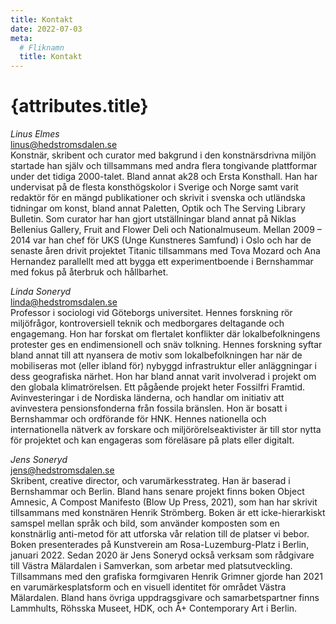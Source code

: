 ```yaml
---
title: Kontakt
date: 2022-07-03
meta:
  # Fliknamn
  title: Kontakt
---
```


# {attributes.title}

_Linus Elmes_ <br/>
[linus@hedstromsdalen.se](mailto:linus@hedstromsdalen.se)<br/>
Konstnär, skribent och curator med bakgrund i den konstnärsdrivna miljön startade han själv och tillsammans med andra flera tongivande plattformar under det tidiga 2000-talet. Bland annat ak28 och Ersta Konsthall. Han har undervisat på de flesta konsthögskolor i Sverige och Norge samt varit redaktör för en mängd publikationer och skrivit i svenska och utländska tidningar om konst, bland annat Paletten, Optik och The Serving Library Bulletin. Som curator har han gjort utställningar bland annat på Niklas Bellenius Gallery, Fruit and Flower Deli och Nationalmuseum. Mellan 2009 – 2014 var han chef för UKS (Unge Kunstneres Samfund) i Oslo och har de senaste åren drivit projektet Titanic tillsammans med Tova Mozard och Ana Hernandez parallellt med att bygga ett experimentboende i Bernshammar med fokus på återbruk och hållbarhet.

_Linda Soneryd_<br/>
[linda@hedstromsdalen.se](mailto:linda@hedstromsdalen.se)<br/>
Professor i sociologi vid Göteborgs universitet. Hennes forskning rör miljöfrågor, kontroversiell teknik och medborgares deltagande och engagemang. Hon har forskat om flertalet konflikter där lokalbefolkningens protester ges en endimensionell och snäv tolkning. Hennes forskning syftar bland annat till att nyansera de motiv som lokalbefolkningen har när de mobiliseras mot (eller ibland för) nybyggd infrastruktur eller anläggningar i dess geografiska närhet. Hon har bland annat varit involverad i projekt om den globala klimatrörelsen. Ett pågående projekt heter Fossilfri Framtid. Avinvesteringar i de Nordiska länderna, och handlar om initiativ att avinvestera pensionsfonderna från fossila bränslen. Hon är bosatt i Bernshammar och ordförande för HNK. Hennes nationella och internationella nätverk av forskare och miljörörelseaktivister är till stor nytta för projektet och kan engageras som föreläsare på plats eller digitalt.

_Jens Soneryd_<br/>
[jens@hedstromsdalen.se](mailto:jens@hedstromsdalen.se)<br/>
Skribent, creative director, och varumärkesstrateg. Han är baserad i Bernshammar och Berlin. Bland hans senare projekt finns boken Object Amnesic, A Compost Manifesto (Blow Up Press, 2021), som han har skrivit tillsammans med konstnären Henrik Strömberg. Boken är ett icke-hierarkiskt samspel mellan språk och bild, som använder komposten som en konstnärlig anti-metod för att utforska vår relation till de platser vi bebor. Boken presenterades på Kunstverein am Rosa-Luzemburg-Platz i Berlin, januari 2022. Sedan 2020 är Jens Soneryd också verksam som rådgivare till Västra Mälardalen i Samverkan, som arbetar med platsutveckling. Tillsammans med den grafiska formgivaren Henrik Grimner gjorde han 2021 en varumärkesplatsform och en visuell identitet för området Västra Mälardalen. Bland hans övriga uppdragsgivare och samarbetspartner finns Lammhults, Röhsska Museet, HDK, och Å+ Contemporary Art i Berlin.
